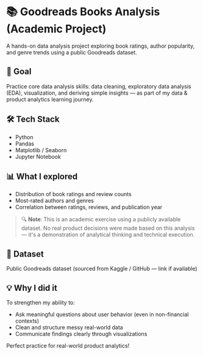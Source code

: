 # 📚 Goodreads Books Analysis (Academic Project)

A hands-on data analysis project exploring book ratings, author popularity, and genre trends using a public Goodreads dataset.

## 🎯 Goal
Practice core data analysis skills: data cleaning, exploratory data analysis (EDA), visualization, and deriving simple insights — as part of my data & product analytics learning journey.

## 🛠️ Tech Stack
- Python
- Pandas
- Matplotlib / Seaborn
- Jupyter Notebook

## 📊 What I explored
- Distribution of book ratings and review counts  
- Most-rated authors and genres  
- Correlation between ratings, reviews, and publication year  

> 🔍 **Note**: This is an academic exercise using a publicly available dataset. No real product decisions were made based on this analysis — it's a demonstration of analytical thinking and technical execution.

## 📁 Dataset
Public Goodreads dataset (sourced from Kaggle / GitHub — link if available)

## 💡 Why I did it
To strengthen my ability to:
- Ask meaningful questions about user behavior (even in non-financial contexts)  
- Clean and structure messy real-world data  
- Communicate findings clearly through visualizations  

Perfect practice for real-world product analytics!
